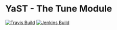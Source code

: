 # YaST - The Tune Module #

[![Travis Build](https://travis-ci.org/yast/yast-tune.svg?branch=master)](https://travis-ci.org/yast/yast-tune)
[![Jenkins Build](http://img.shields.io/jenkins/s/https/ci.opensuse.org/yast-tune-master.svg)](https://ci.opensuse.org/view/Yast/job/yast-tune-master/)

